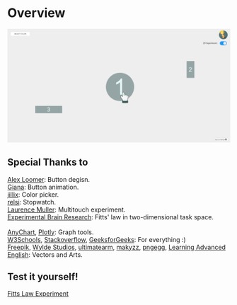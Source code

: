 # Overview

![Fitts Law in Acion](/src/in-action.png)

## Special Thanks to

[Alex Loomer](https://codepen.io/atloomer/pen/JEaRWX): Button degisn.\
[Giana](https://codepen.io/giana/pen/BZaGyP): Button animation.\
[jillix](https://www.cssscript.com/tiny-javascript-color-picker-library-piklor-js/): Color picker.\
[relsi](https://gist.github.com/relsi/10517212): Stopwatch.\
[Laurence Muller](https://youtu.be/l87VTAV4eLE): Multitouch experiment.\
[Experimental Brain Research](https://link.springer.com/article/10.1007/BF00227286): Fitts' law in two-dimensional task space.\
\
[AnyChart](https://www.anychart.com/), [Plotly](https://plotly.com/): Graph tools.\
[W3Schools](https://www.w3schools.com/), [Stackoverflow](https://stackoverflow.com/), [GeeksforGeeks](https://www.geeksforgeeks.org/): For everything :)\
[Freepik](https://www.flaticon.com/authors/freepik), [Wylde Studios](https://giphy.com/wyldestudios), [ultimatearm](https://www.flaticon.com/authors/ultimatearm), [makyzz](https://www.freepik.com/makyzz), [pngegg](https://www.pngegg.com/en/png-wynug), [Learning Advanced English](http://learningadvancedenglish.blogspot.com/2016/08/knee-jerk-reaction.html): Vectors and Arts.

## Test it yourself!

[Fitts Law Experiment](https://ahmedwaleed.csed22.com/fitts-law/)

